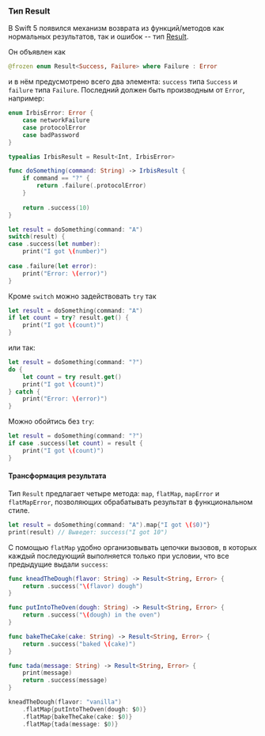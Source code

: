 ### Тип Result

В Swift 5 появился механизм возврата из функций/методов как нормальных результатов, так и ошибок -- тип [Result](https://developer.apple.com/documentation/swift/result).

Он объявлен как

```swift
@frozen enum Result<Success, Failure> where Failure : Error
```

и в нём предусмотрено всего два элемента: `success` типа `Success` и `failure` типа `Failure`. Последний должен быть производным от `Error`, например:

```swift
enum IrbisError: Error {
    case networkFailure
    case protocolError
    case badPassword
}

typealias IrbisResult = Result<Int, IrbisError>

func doSomething(command: String) -> IrbisResult {
    if command == "?" {
        return .failure(.protocolError)
    }
    
    return .success(10)
}

let result = doSomething(command: "A")
switch(result) {
case .success(let number):
    print("I got \(number)")
    
case .failure(let error):
    print("Error: \(error)")
}
```

Кроме `switch` можно задействовать `try` так

```swift
let result = doSomething(command: "A")
if let count = try? result.get() {
    print("I got \(count)")
}
```

или так:

```swift
let result = doSomething(command: "?")
do {
    let count = try result.get()
    print("I got \(count)")
} catch {
    print("Error: \(error)")
}
```

Можно обойтись без `try`:

```swift
let result = doSomething(command: "?")
if case .success(let count) = result {
    print("I got \(count)")
}
```

#### Трансформация результата

Тип `Result` предлагает четыре метода: `map`, `flatMap`, `mapError` и `flatMapError`, позволяющих обрабатывать результат в функциональном стиле.

```swift
let result = doSomething(command: "A").map{"I got \($0)"}
print(result) // Выведет: success("I got 10")
```

С помощью `flatMap` удобно организовывать цепочки вызовов, в которых каждый последующий выполняется только при условии, что все предыдущие выдали `success`:

```swift
func kneadTheDough(flavor: String) -> Result<String, Error> {
    return .success("\(flavor) dough")
}

func putIntoTheOven(dough: String) -> Result<String, Error> {
    return .success("\(dough) in the oven")
}

func bakeTheCake(cake: String) -> Result<String, Error> {
    return .success("baked \(cake)")
}

func tada(message: String) -> Result<String, Error> {
    print(message)
    return .success(message)
}

kneadTheDough(flavor: "vanilla")
    .flatMap{putIntoTheOven(dough: $0)}
    .flatMap{bakeTheCake(cake: $0)}
    .flatMap{tada(message: $0)}
```
